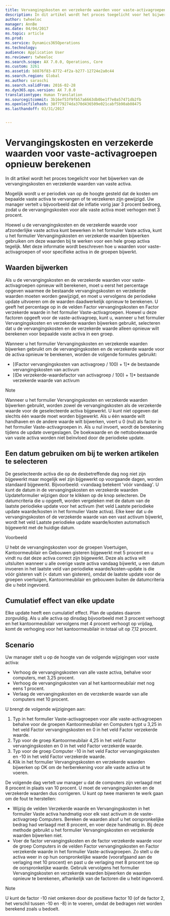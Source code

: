 ```yaml
---
title: Vervangingskosten en verzekerde waarden voor vaste-activagroepen opnieuw berekenen
description: In dit artikel wordt het proces toegelicht voor het bijwerken van de vervangingskosten en verzekerde waarden van vaste activa.
author: twheeloc
manager: AnnBe
ms.date: 04/04/2017
ms.topic: article
ms.prod: 
ms.service: Dynamics365Operations
ms.technology: 
audience: Application User
ms.reviewer: twheeloc
ms.search.scope: AX 7.0.0, Operations, Core
ms.custom: 3261
ms.assetid: b8876f83-8772-4f2a-b277-12724e2a0c44
ms.search.region: Global
ms.author: saraschi
ms.search.validFrom: 2016-02-28
ms.dyn365.ops.version: AX 7.0.0
translationtype: Human Translation
ms.sourcegitcommit: 3b16ef53f9fb57a6663db0be1f7e0a57471db2fb
ms.openlocfilehash: 38f779274da370d436509e021cabf5b90ab08475
ms.lasthandoff: 03/31/2017


---
```


# <a name="recalculate-replacement-costs-and-insured-values-for-fixed-asset-groups"></a>Vervangingskosten en verzekerde waarden voor vaste-activagroepen opnieuw berekenen

In dit artikel wordt het proces toegelicht voor het bijwerken van de vervangingskosten en verzekerde waarden van vaste activa.

Mogelijk wordt u er periodiek van op de hoogte gesteld dat de kosten om bepaalde vaste activa te vervangen of te verzekeren zijn gewijzigd. Uw manager vertelt u bijvoorbeeld dat de inflatie vorig jaar 3 procent bedroeg, zodat u de vervangingskosten voor alle vaste activa moet verhogen met 3 procent. 

Hoewel u de vervangingskosten en de verzekerde waarde voor afzonderlijke vaste activa kunt bewerken in het formulier Vaste activa, kunt u het formulier Vervangingskosten en verzekerde waarden bijwerken gebruiken om deze waarden bij te werken voor een hele groep activa tegelijk. Met deze informatie wordt beschreven hoe u waarden voor vaste-activagroepen of voor specifieke activa in de groepen bijwerkt.

## <a name="how-values-are-updated"></a>Waarden bijwerken
Als u de vervangingskosten en de verzekerde waarden voor vaste-activagroepen opnieuw wilt berekenen, moet u eerst het percentage opgeven waarmee de bestaande vervangingskosten en verzekerde waarden moeten worden gewijzigd, en moet u vervolgens de periodieke update uitvoeren om de waarden daadwerkelijk opnieuw te berekenen. U geeft het percentage op in de velden Factor vervangingskosten en Factor verzekerde waarde in het formulier Vaste-activagroepen. Hoewel u deze factoren opgeeft voor de vaste-activagroep, kunt u, wanneer u het formulier Vervangingskosten en verzekerde waarden bijwerken gebruikt, selecteren dat u de vervangingskosten en de verzekerde waarde alleen opnieuw wilt berekenen voor bepaalde vaste activa in een groep. 

Wanneer u het formulier Vervangingskosten en verzekerde waarden bijwerken gebruikt om de vervangingskosten en de verzekerde waarde voor de activa opnieuw te berekenen, worden de volgende formules gebruikt:

-   \[(Factor vervangingskosten van activagroep / 100) + 1\]\* de bestaande vervangingskosten van activum
-   \[(De verzekerde-waardefactor van activagroep / 100) + 1\]\* bestaande verzekerde waarde van activum

> [!NOTE] 
> Wanneer u het formulier Vervangingskosten en verzekerde waarden bijwerken gebruikt, worden zowel de vervangingskosten als de verzekerde waarde voor de geselecteerde activa bijgewerkt. U kunt niet opgeven dat slechts één waarde moet worden bijgewerkt. Als u één waarde wilt handhaven en de andere waarde wilt bijwerken, voert u 0 (nul) als factor in het formulier Vaste-activagroepen in. Als u nul invoert, wordt de berekening tijdens de update overgeslagen. De boekwaarde en de nettoboekwaarde van vaste activa worden niet beïnvloed door de periodieke update. 

## <a name="how-to-use-a-date-to-select-which-items-to-update"></a>Een datum gebruiken om bij te werken artikelen te selecteren
De geselecteerde activa die op de desbetreffende dag nog niet zijn bijgewerkt maar mogelijk wel zijn bijgewerkt op voorgaande dagen, worden standaard bijgewerkt. Bijvoorbeeld: &lt;vandaag betekent 'vóór vandaag'. U kunt de datum in de vervangingskosten en verzekerde waarden Updateformulier wijzigen door te klikken op de knop selecteren. De datumcriteria die u opgeeft, worden vergeleken met de datum van de laatste periodieke update voor het activum (het veld Laatste periodieke update waarde/kosten in het formulier Vaste activa). Elke keer dat u de vervangingskosten of de verzekerde waarde van een vast activum bijwerkt, wordt het veld Laatste periodieke update waarde/kosten automatisch bijgewerkt met de huidige datum. 

Voorbeeld 

U hebt de vervangingskosten voor de groepen Voertuigen, Kantoormeubilair en Gebouwen gisteren bijgewerkt met 5 procent en u vindt nu dat deze activa correct zijn bijgewerkt. Deze als activa wilt uitsluiten wanneer u alle overige vaste activa vandaag bijwerkt, u een datum invoeren in het laatste veld van periodieke waarde/kosten-update is die vóór gisteren valt (&lt; datum van gisteren), omdat de laatste update voor de groepen voertuigen, Kantoormeubilair en gebouwen buiten de datumcriteria die u hebt ingevoerd.

## <a name="cumulative-effect-of-each-update"></a>Cumulatief effect van elke update
Elke update heeft een cumulatief effect. Plan de updates daarom zorgvuldig. Als u alle activa op dinsdag bijvoorbeeld met 3 procent verhoogt en het kantoormeubilair vervolgens met 4 procent verhoogt op vrijdag, komt de verhoging voor het kantoormeubilair in totaal uit op 7,12 procent.

## <a name="scenario"></a>Scenario
Uw manager stelt u op de hoogte van de volgende wijzigingen voor vaste activa:
-   Verhoog de vervangingskosten van alle vaste activa, behalve voor computers, met 3,25 procent.
-   Verhoog de vervangingskosten van al het kantoormeubilair met nog eens 1 procent.
-   Verlaag de vervangingskosten en de verzekerde waarde van alle computers met 10 procent.

U brengt de volgende wijzigingen aan:
1.  Typ in het formulier Vaste-activagroepen voor alle vaste-activagroepen behalve voor de groepen Kantoormeubilair en Computers typt u 3,25 in het veld Factor vervangingskosten en 0 in het veld Factor verzekerde waarde.
2.  Typ voor de groep Kantoormeubilair 4,25 in het veld Factor vervangingskosten en 0 in het veld Factor verzekerde waarde.
3.  Typ voor de groep Computer -10 in het veld Factor vervangingskosten en -10 in het veld Factor verzekerde waarde.
4.  Klik in het formulier Vervangingskosten en verzekerde waarden bijwerken op OK om de herberekening voor alle vaste activa uit te voeren.

De volgende dag vertelt uw manager u dat de computers zijn verlaagd met 8 procent in plaats van 10 procent. U moet de vervangingskosten en de verzekerde waarden dus corrigeren. U kunt op twee manieren te werk gaan om de fout te herstellen:
-   Wijzig de velden Verzekerde waarde en Vervangingskosten in het formulier Vaste activa handmatig voor elk vast activum in de vaste-activagroep Computers. Bereken de waarden alsof u het oorspronkelijke bedrag had verlaagd met 8 procent, en voer deze handmatig in. Bij deze methode gebruikt u het formulier Vervangingskosten en verzekerde waarden bijwerken niet.
-   Voer de factor vervangingskosten en de factor verzekerde waarde voor de groep Computers in de velden Factor vervangingskosten en Factor verzekerde waarde in het formulier Vaste-activagroepen. Zo stelt u de activa weer in op hun oorspronkelijke waarde (voorafgaand aan de verlaging met 10 procent) en past u de verlaging met 8 procent toe op de oorspronkelijke waarde. Gebruik vervolgens het formulier Vervangingskosten en verzekerde waarden bijwerken de waarden opnieuw te berekenen, afhankelijk van de factoren die u hebt ingevoerd.

> [!NOTE]  
> U kunt de factor -10 niet omkeren door de positieve factor 10 (of de factor 2, het verschil tussen -10 en -8) in te voeren, omdat de bedragen niet worden berekend zoals u bedoelt. 




